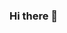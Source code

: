 ### Hi there 👋

<!--
**pradhumnarajput/pradhumnarajput** is a ✨ _special_ ✨ repository because its `README.md` (this file) appears on your GitHub profile.

Here are some ideas to get you started:

- 🔭 I’m currently working on some personal projects
- 🌱 I’m currently learning c++
- 👯 I’m looking to collaborate on gfg guilds
- 📫 How to reach me: instagram (kinda._.different)
- ⚡ Fun fact: I'm someone you wish you've met me before
-->
